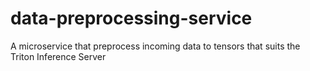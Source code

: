 # data-preprocessing-service
A microservice that preprocess incoming data to tensors that suits the Triton Inference Server
